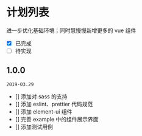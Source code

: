 # 计划列表
进一步优化基础环境；同时慧慢慢新增更多的 vue 组件

- [X] 已完成
- [ ] 待实现

## 1.0.0
`2019-03.29`
- [] 添加对 sass 的支持
- [] 添加 eslint、prettier 代码规范
- [] 添加 element-ui 组件
- [] 完善 example 中的组件展示界面
- [] 添加测试用例